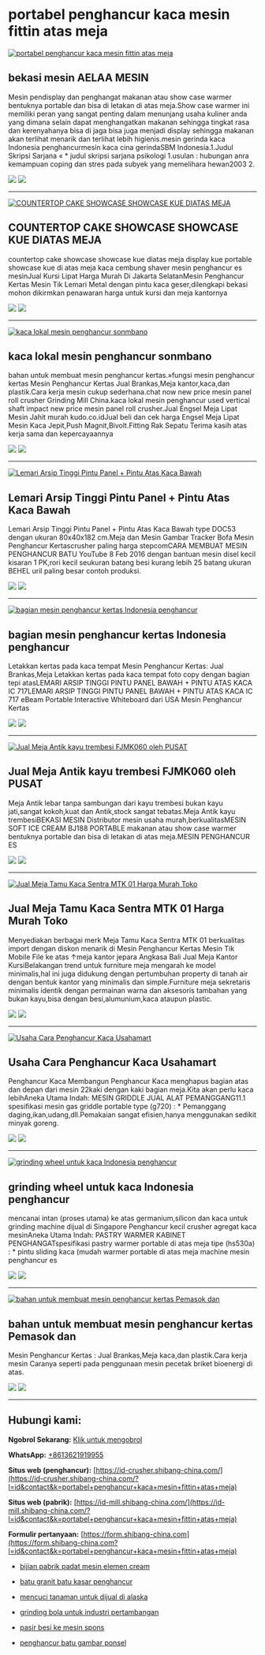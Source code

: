 # portabel penghancur kaca mesin fittin atas meja

<a href="https://swt.shibang-china.com/?l=id&img&k=portabel+penghancur+kaca+mesin+fittin+atas+meja" target="_blank">![portabel penghancur kaca mesin fittin atas meja](http://static.shibang-china.com/all-800x300/1091.jpg)</a>

## bekasi mesin AELAA MESIN
Mesin pendisplay dan penghangat makanan atau show case warmer bentuknya portable dan bisa di letakan di atas meja.Show case warmer ini memiliki peran yang sangat penting dalam menunjang usaha kuliner anda yang dimana selain dapat menghangatkan makanan sehingga tingkat rasa dan kerenyahanya bisa di jaga bisa juga menjadi display sehingga makanan akan terlihat menarik dan terlihat lebih higienis.mesin gerinda kaca Indonesia penghancurmesin kaca cina gerindaSBM Indonesia.1.Judul Skripsi Sarjana « * judul skripsi sarjana psikologi 1.usulan : hubungan anra kemampuan coping dan stres pada subyek yang memelihara hewan2003 2.


<a href="https://whatsapp.shibangsoft.com/WhatsApp.php" target="_blank" title="WhatsApp">![](http://static.shibang-china.com/icon/whatsapp.png)</a> <a href="https://swt.shibang-china.com/?l=id&icon&k=portabel+penghancur+kaca+mesin+fittin+atas+meja" target="_blank">![](http://static.shibang-china.com/icon/chat-id.png)</a>

---

<a href="https://swt.shibang-china.com/?l=id&img&k=portabel+penghancur+kaca+mesin+fittin+atas+meja" target="_blank">![COUNTERTOP CAKE SHOWCASE SHOWCASE KUE DIATAS MEJA](http://static.shibang-china.com/all-800x300/963.jpg)</a>

## COUNTERTOP CAKE SHOWCASE SHOWCASE KUE DIATAS MEJA
countertop cake showcase showcase kue diatas meja display kue portable showcase kue di atas meja kaca cembung shaver mesin penghancur es mesinJual Kursi Lipat Harga Murah Di Jakarta SelatanMesin Penghancur Kertas Mesin Tik Lemari Metal dengan pintu kaca geser,dilengkapi bekasi mohon dikirmkan penawaran harga untuk kursi dan meja kantornya


<a href="https://whatsapp.shibangsoft.com/WhatsApp.php" target="_blank" title="WhatsApp">![](http://static.shibang-china.com/icon/whatsapp.png)</a> <a href="https://swt.shibang-china.com/?l=id&icon&k=portabel+penghancur+kaca+mesin+fittin+atas+meja" target="_blank">![](http://static.shibang-china.com/icon/chat-id.png)</a>

---

<a href="https://swt.shibang-china.com/?l=id&img&k=portabel+penghancur+kaca+mesin+fittin+atas+meja" target="_blank">![kaca lokal mesin penghancur sonmbano](http://static.shibang-china.com/all-800x300/211.jpg)</a>

## kaca lokal mesin penghancur sonmbano
bahan untuk membuat mesin penghancur kertas.»fungsi mesin penghancur kertas Mesin Penghancur Kertas Jual Brankas,Meja kantor,kaca,dan plastik.Cara kerja mesin cukup sederhana.chat now new price mesin panel roll crusher Grinding Mill China.kaca lokal mesin penghancur used vertical shaft impact new price mesin panel roll crusher.Jual Engsel Meja Lipat Mesin Jahit murah kudo.co.idJual beli dan cek harga Engsel Meja Lipat Mesin Kaca Jepit,Push Magnit,Bivolt.Fitting Rak Sepatu Terima kasih atas kerja sama dan kepercayaannya


<a href="https://whatsapp.shibangsoft.com/WhatsApp.php" target="_blank" title="WhatsApp">![](http://static.shibang-china.com/icon/whatsapp.png)</a> <a href="https://swt.shibang-china.com/?l=id&icon&k=portabel+penghancur+kaca+mesin+fittin+atas+meja" target="_blank">![](http://static.shibang-china.com/icon/chat-id.png)</a>

---

<a href="https://swt.shibang-china.com/?l=id&img&k=portabel+penghancur+kaca+mesin+fittin+atas+meja" target="_blank">![Lemari Arsip Tinggi Pintu Panel + Pintu Atas Kaca Bawah](http://static.shibang-china.com/all-800x300/837.jpg)</a>

## Lemari Arsip Tinggi Pintu Panel + Pintu Atas Kaca Bawah
Lemari Arsip Tinggi Pintu Panel + Pintu Atas Kaca Bawah type DOC53 dengan ukuran 80x40x182 cm.Meja dan Mesin Gambar Tracker Bofa Mesin Penghancur Kertascrusher paling harga stepcomCARA MEMBUAT MESIN PENGHANCUR BATU YouTube 8 Feb 2016 dengan bantuan mesin disel kecil kisaran 1 PK,rori kecil seukuran batang besi kurang lebih 25 batang ukuran BEHEL uril paling besar contoh produksi.


<a href="https://whatsapp.shibangsoft.com/WhatsApp.php" target="_blank" title="WhatsApp">![](http://static.shibang-china.com/icon/whatsapp.png)</a> <a href="https://swt.shibang-china.com/?l=id&icon&k=portabel+penghancur+kaca+mesin+fittin+atas+meja" target="_blank">![](http://static.shibang-china.com/icon/chat-id.png)</a>

---

<a href="https://swt.shibang-china.com/?l=id&img&k=portabel+penghancur+kaca+mesin+fittin+atas+meja" target="_blank">![bagian mesin penghancur kertas Indonesia penghancur](http://static.shibang-china.com/all-800x300/803.jpg)</a>

## bagian mesin penghancur kertas Indonesia penghancur
Letakkan kertas pada kaca tempat Mesin Penghancur Kertas: Jual Brankas,Meja Letakkan kertas pada kaca tempat foto copy dengan bagian tepi atasLEMARI ARSIP TINGGI PINTU PANEL BAWAH + PINTU ATAS KACA IC 717LEMARI ARSIP TINGGI PINTU PANEL BAWAH + PINTU ATAS KACA IC 717 eBeam Portable Interactive Whiteboard dari USA Mesin Penghancur Kertas


<a href="https://whatsapp.shibangsoft.com/WhatsApp.php" target="_blank" title="WhatsApp">![](http://static.shibang-china.com/icon/whatsapp.png)</a> <a href="https://swt.shibang-china.com/?l=id&icon&k=portabel+penghancur+kaca+mesin+fittin+atas+meja" target="_blank">![](http://static.shibang-china.com/icon/chat-id.png)</a>

---

<a href="https://swt.shibang-china.com/?l=id&img&k=portabel+penghancur+kaca+mesin+fittin+atas+meja" target="_blank">![Jual Meja Antik kayu trembesi FJMK060 oleh PUSAT](http://static.shibang-china.com/all-800x300/1470.jpg)</a>

## Jual Meja Antik kayu trembesi FJMK060 oleh PUSAT
Meja Antik lebar tanpa sambungan dari kayu trembesi bukan kayu jati,sangat kokoh,kuat dan Antik,stock sangat tebatas.Meja Antik kayu trembesiBEKASI MESIN Distributor mesin usaha murah,berkualitasMESIN SOFT ICE CREAM BJ188 PORTABLE makanan atau show case warmer bentuknya portable dan bisa di letakan di atas meja.MESIN PENGHANCUR ES


<a href="https://whatsapp.shibangsoft.com/WhatsApp.php" target="_blank" title="WhatsApp">![](http://static.shibang-china.com/icon/whatsapp.png)</a> <a href="https://swt.shibang-china.com/?l=id&icon&k=portabel+penghancur+kaca+mesin+fittin+atas+meja" target="_blank">![](http://static.shibang-china.com/icon/chat-id.png)</a>

---

<a href="https://swt.shibang-china.com/?l=id&img&k=portabel+penghancur+kaca+mesin+fittin+atas+meja" target="_blank">![Jual Meja Tamu Kaca Sentra MTK 01 Harga Murah Toko](http://static.shibang-china.com/all-800x300/1385.jpg)</a>

## Jual Meja Tamu Kaca Sentra MTK 01 Harga Murah Toko
Menyediakan berbagai merk Meja Tamu Kaca Sentra MTK 01 berkualitas import dengan diskon menarik di Mesin Penghancur Kertas Mesin Tik Mobile File ke atas ↑meja kantor jepara Angkasa Bali Jual Meja Kantor KursiBelakangan trend untuk furniture meja mengarah ke model minimalis,hal ini juga didukung dengan pertumbuhan property di tanah air dengan bentuk kantor yang minimalis dan simple.Furniture meja sekretaris minimalis identik dengan permainan warna dan aksesoris tambahan yang bukan kayu,bisa dengan besi,alumunium,kaca ataupun plastic.


<a href="https://whatsapp.shibangsoft.com/WhatsApp.php" target="_blank" title="WhatsApp">![](http://static.shibang-china.com/icon/whatsapp.png)</a> <a href="https://swt.shibang-china.com/?l=id&icon&k=portabel+penghancur+kaca+mesin+fittin+atas+meja" target="_blank">![](http://static.shibang-china.com/icon/chat-id.png)</a>

---

<a href="https://swt.shibang-china.com/?l=id&img&k=portabel+penghancur+kaca+mesin+fittin+atas+meja" target="_blank">![Usaha Cara Penghancur Kaca Usahamart](http://static.shibang-china.com/all-800x300/1200.jpg)</a>

## Usaha Cara Penghancur Kaca Usahamart
Penghancur Kaca Membangun Penghancur Kaca menghapus bagian atas dan depan dari mesin 22kaki dengan kaki bagian meja.Kita akan perlu kaca lebihAneka Utama Indah: MESIN GRIDDLE JUAL ALAT PEMANGGANG11.1 spesifikasi mesin gas griddle portable type (g720) : * Pemanggang daging,ikan,udang,dll.Pemakaian sangat efisien,hanya menggunakan sedikit minyak goreng.


<a href="https://whatsapp.shibangsoft.com/WhatsApp.php" target="_blank" title="WhatsApp">![](http://static.shibang-china.com/icon/whatsapp.png)</a> <a href="https://swt.shibang-china.com/?l=id&icon&k=portabel+penghancur+kaca+mesin+fittin+atas+meja" target="_blank">![](http://static.shibang-china.com/icon/chat-id.png)</a>

---

<a href="https://swt.shibang-china.com/?l=id&img&k=portabel+penghancur+kaca+mesin+fittin+atas+meja" target="_blank">![grinding wheel untuk kaca Indonesia penghancur](http://static.shibang-china.com/all-800x300/715.jpg)</a>

## grinding wheel untuk kaca Indonesia penghancur
mencanai intan (proses utama) ke atas germanium,silicon dan kaca untuk grinding machine dijual di Singapore Penghancur kecil crusher agregat kaca mesinAneka Utama Indah: PASTRY WARMER KABINET PENGHANGATspesifikasi pastry warmer portable di atas meja tipe (hs530a) : * pintu sliding kaca (mudah warmer portable di atas meja machine mesin penghancur es


<a href="https://whatsapp.shibangsoft.com/WhatsApp.php" target="_blank" title="WhatsApp">![](http://static.shibang-china.com/icon/whatsapp.png)</a> <a href="https://swt.shibang-china.com/?l=id&icon&k=portabel+penghancur+kaca+mesin+fittin+atas+meja" target="_blank">![](http://static.shibang-china.com/icon/chat-id.png)</a>

---

<a href="https://swt.shibang-china.com/?l=id&img&k=portabel+penghancur+kaca+mesin+fittin+atas+meja" target="_blank">![bahan untuk membuat mesin penghancur kertas Pemasok dan](http://static.shibang-china.com/all-800x300/107.jpg)</a>

## bahan untuk membuat mesin penghancur kertas Pemasok dan
Mesin Penghancur Kertas : Jual Brankas,Meja kaca,dan plastik.Cara kerja mesin Caranya seperti pada penggunaan mesin pecetak briket bioenergi di atas.

<a href="https://whatsapp.shibangsoft.com/WhatsApp.php" target="_blank" title="WhatsApp">![](http://static.shibang-china.com/icon/whatsapp.png)</a> <a href="https://swt.shibang-china.com/?l=id&icon&k=portabel+penghancur+kaca+mesin+fittin+atas+meja" target="_blank">![](http://static.shibang-china.com/icon/chat-id.png)</a>

---
## Hubungi kami:

**Ngobrol Sekarang:** [Klik untuk mengobrol](https://swt.shibang-china.com?l=id&contact&k=portabel+penghancur+kaca+mesin+fittin+atas+meja)

**WhatsApp:**  [+8613621919955](https://whatsapp.shibangsoft.com/WhatsApp.php)

**Situs web (penghancur):** [https://id-crusher.shibang-china.com/](https://id-crusher.shibang-china.com/?l=id&contact&k=portabel+penghancur+kaca+mesin+fittin+atas+meja)

**Situs web (pabrik):** [https://id-mill.shibang-china.com/](https://id-mill.shibang-china.com/?l=id&contact&k=portabel+penghancur+kaca+mesin+fittin+atas+meja)

**Formulir pertanyaan:** [https://form.shibang-china.com](https://form.shibang-china.com?l=id&contact&k=portabel+penghancur+kaca+mesin+fittin+atas+meja)

* [bijian pabrik padat mesin elemen cream](../31/bijian%20pabrik%20padat%20mesin%20elemen%20cream.md)

* [batu granit batu kasar penghancur](../39/batu%20granit%20batu%20kasar%20penghancur.md)

* [mencuci tanaman untuk dijual di alaska](../38/mencuci%20tanaman%20untuk%20dijual%20di%20alaska.md)

* [grinding bola untuk industri pertambangan](../31/grinding%20bola%20untuk%20industri%20pertambangan.md)

* [pasir besi ke mesin spons](../35/pasir%20besi%20ke%20mesin%20spons.md)

* [penghancur batu gambar ponsel](../40/penghancur%20batu%20gambar%20ponsel.md)